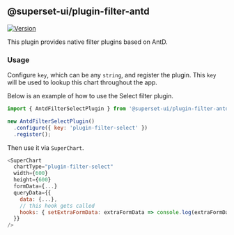 ## @superset-ui/plugin-filter-antd

[![Version](https://img.shields.io/npm/v/@superset-ui/plugin-filter-antd.svg?style=flat-square)](https://www.npmjs.com/package/@superset-ui/plugin-filter-antd)

This plugin provides native filter plugins based on AntD.

### Usage

Configure `key`, which can be any `string`, and register the plugin. This `key` will be used to lookup this chart throughout the app.

Below is an example of how to use the Select filter plugin.

```js
import { AntdFilterSelectPlugin } from '@superset-ui/plugin-filter-antd';

new AntdFilterSelectPlugin()
  .configure({ key: 'plugin-filter-select' })
  .register();
```

Then use it via `SuperChart`.

```js
<SuperChart
  chartType="plugin-filter-select"
  width={600}
  height={600}
  formData={...}
  queryData={{
    data: {...},
    // this hook gets called 
    hooks: { setExtraFormData: extraFormData => console.log(extraFormData) },
  }}
/>
```
